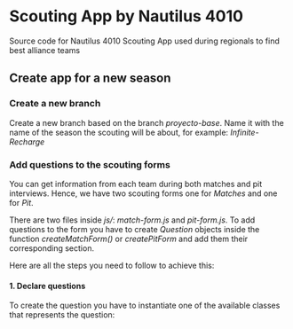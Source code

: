 # Scouting App by Nautilus 4010
Source code for Nautilus 4010 Scouting App used during regionals to find best alliance teams

## Create app for a new season

### Create a new branch
Create a new branch based on the branch *proyecto-base*. Name it with the name of the season the scouting will be about, for example: *Infinite-Recharge*

### Add questions to the scouting forms
You can get information from each team during both matches and pit interviews. Hence, we have two scouting forms one for _Matches_ and one for _Pit_.

There are two files inside *js/*: *match-form.js* and *pit-form.js*. To add questions to the form you have to create *Question* objects inside the function *createMatchForm()* or *createPitForm* and add them their corresponding section.

Here are all the steps you need to follow to achieve this:

#### 1. Declare questions
To create the question you have to instantiate one of the available classes that represents the question:
